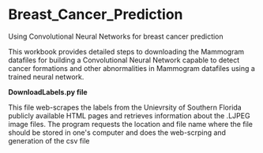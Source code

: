 # Breast_Cancer_Prediction

Using Convolutional Neural Networks for breast cancer prediction

This workbook provides detailed steps to downloading the Mammogram datafiles for building a Convolutional Neural Network capable to detect cancer formations and other abnormalities in Mammogram datafiles using a trained neural network.

**DownloadLabels.py file**

This file web-scrapes the labels from the Unievrsity of Southern Florida publicly available HTML pages and retrieves information about the .LJPEG image files. 
The program requests the location and file name where the file should be stored in one's computer and does the web-scrping and generation of the csv file 

